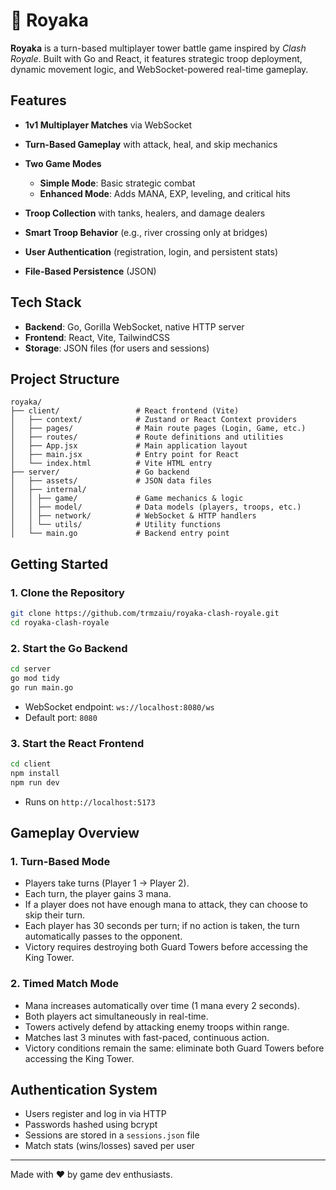# 🏰 Royaka

**Royaka** is a turn-based multiplayer tower battle game inspired by *Clash Royale*. Built with Go and React, it features strategic troop deployment, dynamic movement logic, and WebSocket-powered real-time gameplay.

## Features

* **1v1 Multiplayer Matches** via WebSocket
* **Turn-Based Gameplay** with attack, heal, and skip mechanics
* **Two Game Modes**

  * **Simple Mode**: Basic strategic combat
  * **Enhanced Mode**: Adds MANA, EXP, leveling, and critical hits
* **Troop Collection** with tanks, healers, and damage dealers
* **Smart Troop Behavior** (e.g., river crossing only at bridges)
* **User Authentication** (registration, login, and persistent stats)
* **File-Based Persistence** (JSON)

## Tech Stack

* **Backend**: Go, Gorilla WebSocket, native HTTP server
* **Frontend**: React, Vite, TailwindCSS
* **Storage**: JSON files (for users and sessions)

## Project Structure

```
royaka/
├── client/                 # React frontend (Vite)
│   ├── context/            # Zustand or React Context providers
│   ├── pages/              # Main route pages (Login, Game, etc.)
│   ├── routes/             # Route definitions and utilities
│   ├── App.jsx             # Main application layout
│   ├── main.jsx            # Entry point for React
│   └── index.html          # Vite HTML entry
├── server/                 # Go backend
│   ├── assets/             # JSON data files
│   ├── internal/
│   │ ├── game/             # Game mechanics & logic
│   │ ├── model/            # Data models (players, troops, etc.)
│   │ ├── network/          # WebSocket & HTTP handlers
│   │ └── utils/            # Utility functions
│   └── main.go             # Backend entry point
```

## Getting Started

### 1. Clone the Repository

```bash
git clone https://github.com/trmzaiu/royaka-clash-royale.git
cd royaka-clash-royale
```

### 2. Start the Go Backend

```bash
cd server
go mod tidy
go run main.go
```

* WebSocket endpoint: `ws://localhost:8080/ws`
* Default port: `8080`

### 3. Start the React Frontend

```bash
cd client
npm install
npm run dev
```

* Runs on `http://localhost:5173`

## Gameplay Overview

### 1. Turn-Based Mode
- Players take turns (Player 1 → Player 2).
- Each turn, the player gains 3 mana.
- If a player does not have enough mana to attack, they can choose to skip their turn.
- Each player has 30 seconds per turn; if no action is taken, the turn automatically passes to the opponent.
- Victory requires destroying both Guard Towers before accessing the King Tower.

### 2. Timed Match Mode
- Mana increases automatically over time (1 mana every 2 seconds).
- Both players act simultaneously in real-time.
- Towers actively defend by attacking enemy troops within range.
- Matches last 3 minutes with fast-paced, continuous action.
- Victory conditions remain the same: eliminate both Guard Towers before accessing the King Tower.

## Authentication System

* Users register and log in via HTTP
* Passwords hashed using bcrypt
* Sessions are stored in a `sessions.json` file
* Match stats (wins/losses) saved per user

---

Made with ❤️ by game dev enthusiasts.
